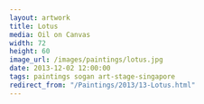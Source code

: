 ```yaml
---
layout: artwork
title: Lotus
media: Oil on Canvas
width: 72
height: 60
image_url: /images/paintings/lotus.jpg
date: 2013-12-02 12:00:00
tags: paintings sogan art-stage-singapore
redirect_from: "/Paintings/2013/13-Lotus.html"
---
```

